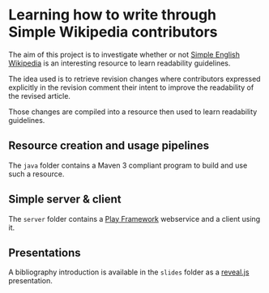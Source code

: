 Learning how to write through Simple Wikipedia contributors
===========================================================

The aim of this project is to investigate whether or not
[Simple English Wikipedia][sw] is an interesting resource to learn
readability guidelines.

The idea used is to retrieve revision changes where contributors
expressed explicitly in the revision comment their intent to improve
the readability of the revised article.

Those changes are compiled into a resource then used to learn
readability guidelines.

Resource creation and usage pipelines
-------------------------------------

The `java` folder contains a Maven 3 compliant program to build and
use such a resource.

Simple server & client
----------------------

The `server` folder contains a [Play Framework][play] webservice and a
client using it.

Presentations
-------------

A bibliography introduction is available in the `slides` folder as a
[reveal.js][reveal] presentation.

[play]: http://www.playframework.com/

[reveal]: https://github.com/hakimel/reveal.js/

[sw]: https://simple.wikipedia.org/wiki/Main_Page
